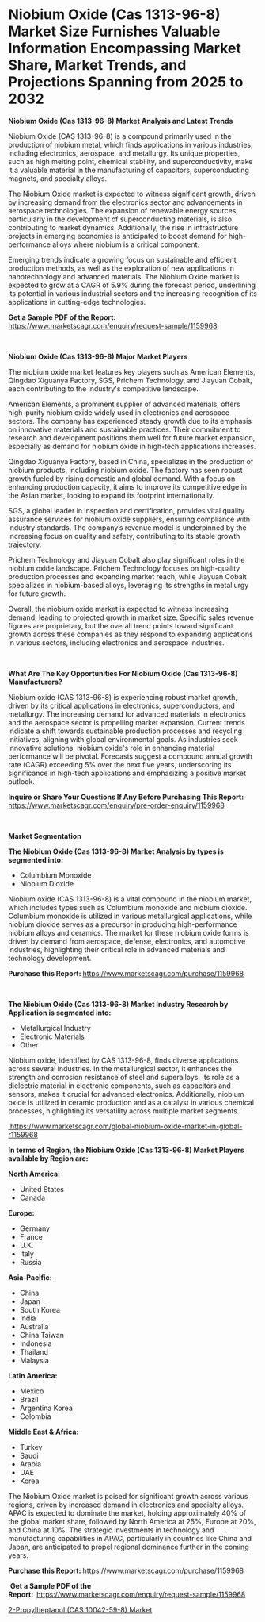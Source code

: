 <p><h1>Niobium Oxide (Cas 1313-96-8) Market Size Furnishes Valuable Information Encompassing Market Share, Market Trends, and Projections Spanning from 2025 to 2032</h1></p><p><strong>Niobium Oxide (Cas 1313-96-8) Market Analysis and Latest Trends</strong></p>
<p><p>Niobium Oxide (CAS 1313-96-8) is a compound primarily used in the production of niobium metal, which finds applications in various industries, including electronics, aerospace, and metallurgy. Its unique properties, such as high melting point, chemical stability, and superconductivity, make it a valuable material in the manufacturing of capacitors, superconducting magnets, and specialty alloys.</p><p>The Niobium Oxide market is expected to witness significant growth, driven by increasing demand from the electronics sector and advancements in aerospace technologies. The expansion of renewable energy sources, particularly in the development of superconducting materials, is also contributing to market dynamics. Additionally, the rise in infrastructure projects in emerging economies is anticipated to boost demand for high-performance alloys where niobium is a critical component.</p><p>Emerging trends indicate a growing focus on sustainable and efficient production methods, as well as the exploration of new applications in nanotechnology and advanced materials. The Niobium Oxide market is expected to grow at a CAGR of 5.9% during the forecast period, underlining its potential in various industrial sectors and the increasing recognition of its applications in cutting-edge technologies.</p></p>
<p><strong>Get a Sample PDF of the Report:&nbsp;</strong> <a href="https://www.marketscagr.com/enquiry/request-sample/1159968?utm_campaign=3199&utm_medium=2&utm_source=Github&utm_content=ia&utm_term=22032025&utm_id=niobium-oxide-cas-1313-96-8">https://www.marketscagr.com/enquiry/request-sample/1159968</a></p>
<p>&nbsp;</p>
<p><strong>Niobium Oxide (Cas 1313-96-8) Major Market Players</strong></p>
<p><p>The niobium oxide market features key players such as American Elements, Qingdao Xiguanya Factory, SGS, Prichem Technology, and Jiayuan Cobalt, each contributing to the industry's competitive landscape. </p><p>American Elements, a prominent supplier of advanced materials, offers high-purity niobium oxide widely used in electronics and aerospace sectors. The company has experienced steady growth due to its emphasis on innovative materials and sustainable practices. Their commitment to research and development positions them well for future market expansion, especially as demand for niobium oxide in high-tech applications increases.</p><p>Qingdao Xiguanya Factory, based in China, specializes in the production of niobium products, including niobium oxide. The factory has seen robust growth fueled by rising domestic and global demand. With a focus on enhancing production capacity, it aims to improve its competitive edge in the Asian market, looking to expand its footprint internationally.</p><p>SGS, a global leader in inspection and certification, provides vital quality assurance services for niobium oxide suppliers, ensuring compliance with industry standards. The company’s revenue model is underpinned by the increasing focus on quality and safety, contributing to its stable growth trajectory.</p><p>Prichem Technology and Jiayuan Cobalt also play significant roles in the niobium oxide landscape. Prichem Technology focuses on high-quality production processes and expanding market reach, while Jiayuan Cobalt specializes in niobium-based alloys, leveraging its strengths in metallurgy for future growth.</p><p>Overall, the niobium oxide market is expected to witness increasing demand, leading to projected growth in market size. Specific sales revenue figures are proprietary, but the overall trend points toward significant growth across these companies as they respond to expanding applications in various sectors, including electronics and aerospace industries.</p></p>
<p>&nbsp;</p>
<p><strong>What Are The Key Opportunities For Niobium Oxide (Cas 1313-96-8) Manufacturers?</strong></p>
<p><p>Niobium oxide (CAS 1313-96-8) is experiencing robust market growth, driven by its critical applications in electronics, superconductors, and metallurgy. The increasing demand for advanced materials in electronics and the aerospace sector is propelling market expansion. Current trends indicate a shift towards sustainable production processes and recycling initiatives, aligning with global environmental goals. As industries seek innovative solutions, niobium oxide's role in enhancing material performance will be pivotal. Forecasts suggest a compound annual growth rate (CAGR) exceeding 5% over the next five years, underscoring its significance in high-tech applications and emphasizing a positive market outlook.</p></p>
<p><strong>Inquire or Share Your Questions If Any Before Purchasing This Report:</strong> <a href="https://www.marketscagr.com/enquiry/pre-order-enquiry/1159968?utm_campaign=3199&utm_medium=2&utm_source=Github&utm_content=ia&utm_term=22032025&utm_id=niobium-oxide-cas-1313-96-8">https://www.marketscagr.com/enquiry/pre-order-enquiry/1159968</a></p>
<p>&nbsp;</p>
<p><strong>Market Segmentation</strong></p>
<p><strong>The Niobium Oxide (Cas 1313-96-8) Market Analysis by types is segmented into:</strong></p>
<p><ul><li>Columbium Monoxide</li><li>Niobium Dioxide</li></ul></p>
<p><p>Niobium oxide (CAS 1313-96-8) is a vital compound in the niobium market, which includes types such as Columbium monoxide and niobium dioxide. Columbium monoxide is utilized in various metallurgical applications, while niobium dioxide serves as a precursor in producing high-performance niobium alloys and ceramics. The market for these niobium oxide forms is driven by demand from aerospace, defense, electronics, and automotive industries, highlighting their critical role in advanced materials and technology development.</p></p>
<p><strong>Purchase this Report:&nbsp;</strong><a href="https://www.marketscagr.com/purchase/1159968?utm_campaign=3199&utm_medium=2&utm_source=Github&utm_content=ia&utm_term=22032025&utm_id=niobium-oxide-cas-1313-96-8">https://www.marketscagr.com/purchase/1159968</a></p>
<p>&nbsp;</p>
<p><strong>The Niobium Oxide (Cas 1313-96-8) Market Industry Research by Application is segmented into:</strong></p>
<p><ul><li>Metallurgical Industry</li><li>Electronic Materials</li><li>Other</li></ul></p>
<p><p>Niobium oxide, identified by CAS 1313-96-8, finds diverse applications across several industries. In the metallurgical sector, it enhances the strength and corrosion resistance of steel and superalloys. Its role as a dielectric material in electronic components, such as capacitors and sensors, makes it crucial for advanced electronics. Additionally, niobium oxide is utilized in ceramic production and as a catalyst in various chemical processes, highlighting its versatility across multiple market segments.</p></p>
<p><a href="https://www.marketscagr.com/global-niobium-oxide-market-in-global-r1159968?utm_campaign=3199&utm_medium=2&utm_source=Github&utm_content=ia&utm_term=22032025&utm_id=niobium-oxide-cas-1313-96-8">&nbsp;https://www.marketscagr.com/global-niobium-oxide-market-in-global-r1159968</a></p>
<p><strong>In terms of Region, the Niobium Oxide (Cas 1313-96-8) Market Players available by Region are:</strong></p>
<p>
    <p> <strong> North America: </strong>
        <ul>
            <li>United States</li>
            <li>Canada</li>
        </ul>
        </p> 
    <p> <strong> Europe: </strong>
        <ul>
            <li>Germany</li>
            <li>France</li>
            <li>U.K.</li>
            <li>Italy</li>
            <li>Russia</li>
        </ul>
        </p> 
    <p> <strong> Asia-Pacific: </strong>
        <ul>
            <li>China</li>
            <li>Japan</li>
            <li>South Korea</li>
            <li>India</li>
            <li>Australia</li>
            <li>China Taiwan</li>
            <li>Indonesia</li>
            <li>Thailand</li>
            <li>Malaysia</li>
        </ul>
        </p> 
    <p> <strong> Latin America: </strong>
        <ul>
            <li>Mexico</li>
            <li>Brazil</li>
            <li>Argentina Korea</li>
            <li>Colombia</li>
        </ul>
        </p> 
    <p> <strong> Middle East & Africa: </strong>
        <ul>
            <li>Turkey</li>
            <li>Saudi</li>
            <li>Arabia</li>
            <li>UAE</li>
            <li>Korea</li>
        </ul>
    </p>
    </p>
<p><p>The Niobium Oxide market is poised for significant growth across various regions, driven by increased demand in electronics and specialty alloys. APAC is expected to dominate the market, holding approximately 40% of the global market share, followed by North America at 25%, Europe at 20%, and China at 10%. The strategic investments in technology and manufacturing capabilities in APAC, particularly in countries like China and Japan, are anticipated to propel regional dominance further in the coming years.</p></p>
<p><strong>Purchase this Report: </strong><a href="https://www.marketscagr.com/purchase/1159968?utm_campaign=3199&utm_medium=2&utm_source=Github&utm_content=ia&utm_term=22032025&utm_id=niobium-oxide-cas-1313-96-8">https://www.marketscagr.com/purchase/1159968</a></p>
<p>&nbsp;<strong>Get a Sample PDF of the Report:&nbsp;&nbsp;</strong><a href="https://www.marketscagr.com/enquiry/request-sample/1159968?utm_campaign=3199&utm_medium=2&utm_source=Github&utm_content=ia&utm_term=22032025&utm_id=niobium-oxide-cas-1313-96-8">https://www.marketscagr.com/enquiry/request-sample/1159968</a></p>
<p><strong></strong></p>
<p><p><a href="https://github.com/ijffseandy/Market-Research-Report-List-1/blob/main/2-propylheptanol-cas-10042-59-8-market.md?utm_campaign=3199&utm_medium=2&utm_source=Github&utm_content=ia&utm_term=22032025&utm_id=niobium-oxide-cas-1313-96-8">2-Propylheptanol (CAS 10042-59-8) Market</a></p></p>